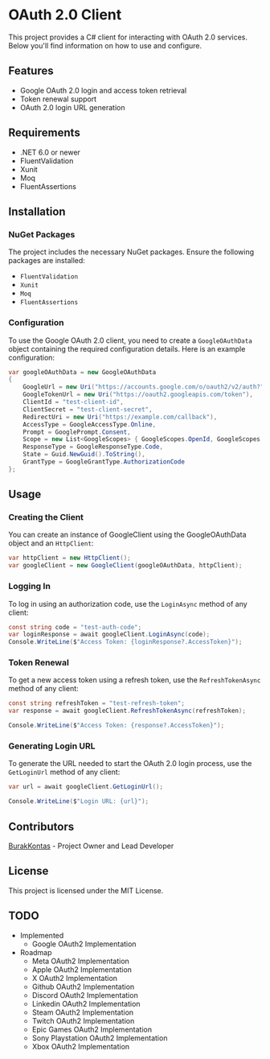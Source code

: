 # OAuth 2.0 Client

This project provides a C# client for interacting with OAuth 2.0 services. Below you'll find information on how to use and configure.

## Features

- Google OAuth 2.0 login and access token retrieval
- Token renewal support
- OAuth 2.0 login URL generation

## Requirements

- .NET 6.0 or newer
- FluentValidation
- Xunit
- Moq
- FluentAssertions

## Installation

### NuGet Packages

The project includes the necessary NuGet packages. Ensure the following packages are installed:

- `FluentValidation`
- `Xunit`
- `Moq`
- `FluentAssertions`

### Configuration

To use the Google OAuth 2.0 client, you need to create a `GoogleOAuthData` object containing the required configuration details. Here is an example configuration:

```csharp
var googleOAuthData = new GoogleOAuthData
{
    GoogleUrl = new Uri("https://accounts.google.com/o/oauth2/v2/auth?"),
    GoogleTokenUrl = new Uri("https://oauth2.googleapis.com/token"),
    ClientId = "test-client-id",
    ClientSecret = "test-client-secret",
    RedirectUri = new Uri("https://example.com/callback"),
    AccessType = GoogleAccessType.Online,
    Prompt = GooglePrompt.Consent,
    Scope = new List<GoogleScopes> { GoogleScopes.OpenId, GoogleScopes.Email },
    ResponseType = GoogleResponseType.Code,
    State = Guid.NewGuid().ToString(),
    GrantType = GoogleGrantType.AuthorizationCode
};
```

## Usage

### Creating the Client

You can create an instance of GoogleClient using the GoogleOAuthData object and an `HttpClient`:

```csharp
var httpClient = new HttpClient();
var googleClient = new GoogleClient(googleOAuthData, httpClient);
```

### Logging In

To log in using an authorization code, use the `LoginAsync` method of any client:

```csharp
const string code = "test-auth-code";
var loginResponse = await googleClient.LoginAsync(code);
Console.WriteLine($"Access Token: {loginResponse?.AccessToken}");
```

### Token Renewal

To get a new access token using a refresh token, use the `RefreshTokenAsync` method of any client:

```csharp
const string refreshToken = "test-refresh-token";
var response = await googleClient.RefreshTokenAsync(refreshToken);

Console.WriteLine($"Access Token: {response?.AccessToken}");
```

### Generating Login URL

To generate the URL needed to start the OAuth 2.0 login process, use the `GetLoginUrl` method of any client:

```csharp
var url = await googleClient.GetLoginUrl();

Console.WriteLine($"Login URL: {url}");
```

## Contributors

[BurakKontas](https://github.com/BurakKontas) - Project Owner and Lead Developer

## License

This project is licensed under the MIT License.

## TODO

- Implemented
  - Google OAuth2 Implementation
- Roadmap
  - Meta OAuth2 Implementation
  - Apple OAuth2 Implementation
  - X OAuth2 Implementation
  - Github OAuth2 Implementation
  - Discord OAuth2 Implementation
  - Linkedin OAuth2 Implementation
  - Steam OAuth2 Implementation
  - Twitch OAuth2 Implementation
  - Epic Games OAuth2 Implementation
  - Sony Playstation OAuth2 Implementation
  - Xbox OAuth2 Implementation
